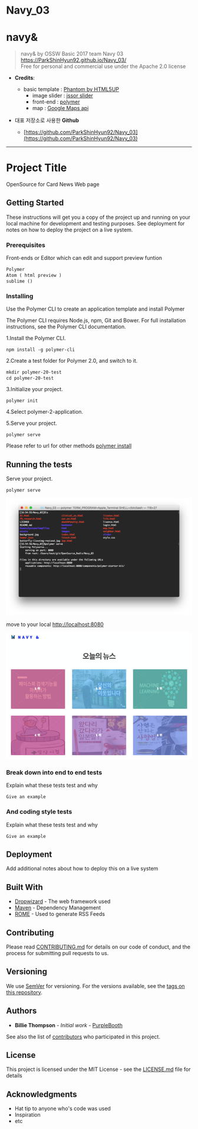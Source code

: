 # Navy_03

# navy&

> navy& by OSSW Basic 2017 team Navy 03
>https://ParkShinHyun92.github.io/Navy_03/<br/>
>Free for personal and commercial use under the Apache 2.0 license

* **Credits**:
  * basic template : [Phantom by HTML5UP](https://html5up.net)
	* image slider : [jssor slider](https://www.jssor.com)
	* front-end : [polymer](https://www.polymer-project.org/)
	* map : [Google Maps api](https://developers.google.com/maps/documentation/javascript/adding-a-google-map?hl=ko)


* 대표 저장소로 사용한 **Github**
	* [https://github.com/ParkShinHyun92/Navy_03](https://github.com/ParkShinHyun92/Navy_03)

------

# Project Title

OpenSource for Card News Web page


## Getting Started

These instructions will get you a copy of the project up and running on your local machine for development and testing purposes. See deployment for notes on how to deploy the project on a live system.

### Prerequisites

Front-ends or Editor which can edit and support preview funtion

```
Polymer
Atom ( html preview )
sublime ()
```


### Installing

Use the Polymer CLI to create an application template and install Polymer

The Polymer CLI requires Node.js, npm, Git and Bower. For full installation instructions, see the Polymer CLI documentation.

1.Install the Polymer CLI.

```
npm install -g polymer-cli
```

2.Create a test folder for Polymer 2.0, and switch to it.

```
mkdir polymer-20-test
cd polymer-20-test
```

3.Initialize your project.


```
polymer init
```

4.Select polymer-2-application.

5.Serve your project.

```
polymer serve
```


Please refer to url for other methods
[polymer install](https://www.polymer-project.org/)

## Running the tests

Serve your project.

```
polymer serve
```
 ![](/presentation/Developer_manual/polymer_serve.png)

 move to your local [http://localhost:8080](http://localhost:8080)

 ![](/images/init2.jpg)

### Break down into end to end tests

Explain what these tests test and why

```
Give an example
```

### And coding style tests

Explain what these tests test and why

```
Give an example
```

## Deployment

Add additional notes about how to deploy this on a live system

## Built With

* [Dropwizard](http://www.dropwizard.io/1.0.2/docs/) - The web framework used
* [Maven](https://maven.apache.org/) - Dependency Management
* [ROME](https://rometools.github.io/rome/) - Used to generate RSS Feeds

## Contributing

Please read [CONTRIBUTING.md](https://gist.github.com/PurpleBooth/b24679402957c63ec426) for details on our code of conduct, and the process for submitting pull requests to us.

## Versioning

We use [SemVer](http://semver.org/) for versioning. For the versions available, see the [tags on this repository](https://github.com/your/project/tags).

## Authors

* **Billie Thompson** - *Initial work* - [PurpleBooth](https://github.com/PurpleBooth)

See also the list of [contributors](https://github.com/your/project/contributors) who participated in this project.

## License

This project is licensed under the MIT License - see the [LICENSE.md](LICENSE.md) file for details

## Acknowledgments

* Hat tip to anyone who's code was used
* Inspiration
* etc
